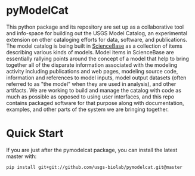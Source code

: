 # pyModelCat

This python package and its repository are set up as a collaborative tool and info-space for building out the USGS Model Catalog, an experimental extension on other cataloging efforts for data, software, and publications. The model catalog is being built in [ScienceBase](https://www.sciencebase.gov/) as a collection of items describing various kinds of models. Model items in ScienceBase are essentially rallying points around the concept of a model that help to bring together all of the disparate information associated with the modeling activity including publications and web pages, modeling source code, information and references to model inputs, model output datasets (often referred to as "the model" when they are used in analysis), and other artifacts. We are working to build and manage the catalog with code as much as possible as opposed to using user interfaces, and this repo contains packaged software for that purpose along with documentation, examples, and other parts of the system we are bringing together.

# Quick Start

If you are just after the pymodelcat package, you can install the latest master with:

```pip install git+git://github.com/usgs-biolab/pymodelcat.git@master```